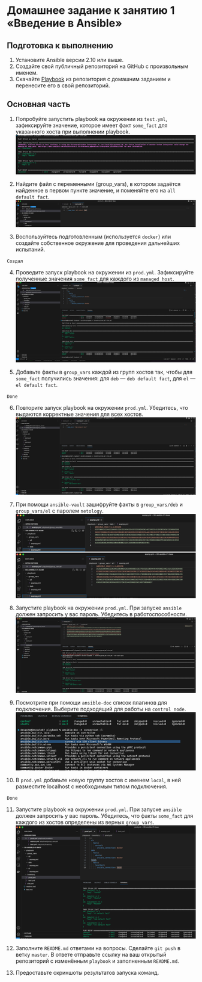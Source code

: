 # Домашнее задание к занятию 1 «Введение в Ansible»

## Подготовка к выполнению

1. Установите Ansible версии 2.10 или выше.
2. Создайте свой публичный репозиторий на GitHub с произвольным именем.
3. Скачайте [Playbook](./playbook/) из репозитория с домашним заданием и перенесите его в свой репозиторий.

## Основная часть

1. Попробуйте запустить playbook на окружении из `test.yml`, зафиксируйте значение, которое имеет факт `some_fact` для указанного хоста при выполнении playbook.
![#1](https://github.com/Devashe87/admin_home_works_DevOps28/blob/main/08-ansible-01-base/PNG/1.png)

2. Найдите файл с переменными (group_vars), в котором задаётся найденное в первом пункте значение, и поменяйте его на `all default fact`.
![#2](https://github.com/Devashe87/admin_home_works_DevOps28/blob/main/08-ansible-01-base/PNG/2.png)

3. Воспользуйтесь подготовленным (используется `docker`) или создайте собственное окружение для проведения дальнейших испытаний.
```
Создал
```

4. Проведите запуск playbook на окружении из `prod.yml`. Зафиксируйте полученные значения `some_fact` для каждого из `managed host`.
![#4](https://github.com/Devashe87/admin_home_works_DevOps28/blob/main/08-ansible-01-base/PNG/4.png)

5. Добавьте факты в `group_vars` каждой из групп хостов так, чтобы для `some_fact` получились значения: для `deb` — `deb default fact`, для `el` — `el default fact`.
```
Done
```

6.  Повторите запуск playbook на окружении `prod.yml`. Убедитесь, что выдаются корректные значения для всех хостов.
![#6](https://github.com/Devashe87/admin_home_works_DevOps28/blob/main/08-ansible-01-base/PNG/6.png)

7. При помощи `ansible-vault` зашифруйте факты в `group_vars/deb` и `group_vars/el` с паролем `netology`.
![#7.1](https://github.com/Devashe87/admin_home_works_DevOps28/blob/main/08-ansible-01-base/PNG/7.1.png)
![#7.2](https://github.com/Devashe87/admin_home_works_DevOps28/blob/main/08-ansible-01-base/PNG/7.2.png)

8. Запустите playbook на окружении `prod.yml`. При запуске `ansible` должен запросить у вас пароль. Убедитесь в работоспособности.
![#8.1](https://github.com/Devashe87/admin_home_works_DevOps28/blob/main/08-ansible-01-base/PNG/8.1.png)

9. Посмотрите при помощи `ansible-doc` список плагинов для подключения. Выберите подходящий для работы на `control node`.
![#9](https://github.com/Devashe87/admin_home_works_DevOps28/blob/main/08-ansible-01-base/PNG/9.png)

10. В `prod.yml` добавьте новую группу хостов с именем  `local`, в ней разместите localhost с необходимым типом подключения.
```
Done
```

11. Запустите playbook на окружении `prod.yml`. При запуске `ansible` должен запросить у вас пароль. Убедитесь, что факты `some_fact` для каждого из хостов определены из верных `group_vars`.
![#11](https://github.com/Devashe87/admin_home_works_DevOps28/blob/main/08-ansible-01-base/PNG/11.png)

12. Заполните `README.md` ответами на вопросы. Сделайте `git push` в ветку `master`. В ответе отправьте ссылку на ваш открытый репозиторий с изменённым `playbook` и заполненным `README.md`.
13. Предоставьте скриншоты результатов запуска команд.

